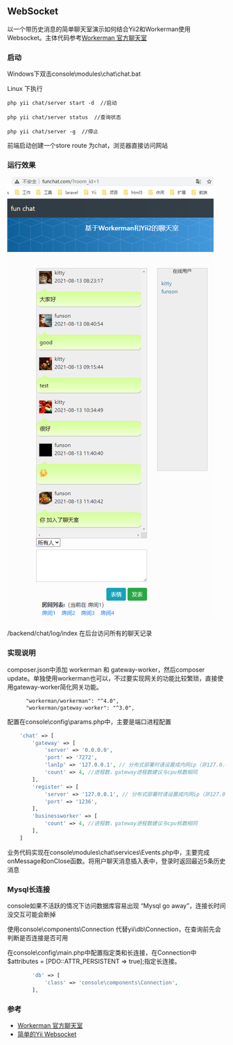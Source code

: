 WebSocket
------

以一个带历史消息的简单聊天室演示如何结合Yii2和Workerman使用Websocket。主体代码参考[Workerman 官方聊天室](https://www.workerman.net/workerman-chat)

### 启动

Windows下双击console\modules\chat\chat.bat

Linux 下执行

```
php yii chat/server start -d  //启动

php yii chat/server status  //查询状态

php yii chat/server -g  //停止 
```

前端启动创建一个store route 为chat，浏览器直接访问网站

### 运行效果

![](https://github.com/funson86/yii2-websocket/blob/master/images/websocket-chat-room.png?raw=true)

/backend/chat/log/index 在后台访问所有的聊天记录

### 实现说明

composer.json中添加 workerman 和 gateway-worker，然后composer update。单独使用workerman也可以，不过要实现网关的功能比较繁琐，直接使用gateway-worker简化网关功能。

```
      "workerman/workerman": "^4.0",
      "workerman/gateway-worker": "^3.0",
```


配置在console\config\params.php中，主要是端口进程配置

```php
    'chat' => [
        'gateway' => [
            'server' => '0.0.0.0',
            'port' => '7272',
            'lanIp' => '127.0.0.1', // 分布式部署时请设置成内网ip（非127.0.0.1）
            'count' => 4, //进程数，gateway进程数建议与cpu核数相同
        ],
        'register' => [
            'server' => '127.0.0.1', // 分布式部署时请设置成内网ip（非127.0.0.1）
            'port' => '1236',
        ],
        'businessworker' => [
            'count' => 4, //进程数，gateway进程数建议与cpu核数相同
        ],
    ]
```

业务代码实现在console\modules\chat\services\Events.php中，主要完成onMessage和onClose函数。将用户聊天消息插入表中，登录时返回最近5条历史消息

### Mysql长连接

console如果不活跃的情况下访问数据库容易出现 “Mysql go away”，连接长时间没交互可能会断掉

使用console\components\Connection 代替yii\db\Connection，在查询前先会判断是否连接是否可用

在console\config\main.php中配置指定类和长连接，在Connection中$attributes = [PDO::ATTR_PERSISTENT => true];指定长连接。

```php
        'db' => [
            'class' => 'console\components\Connection',
        ],
```

### 参考

- [Workerman 官方聊天室](https://www.workerman.net/workerman-chat)
- [简单的Yii Websocket](https://github.com/funson86/yii2-websocket)
